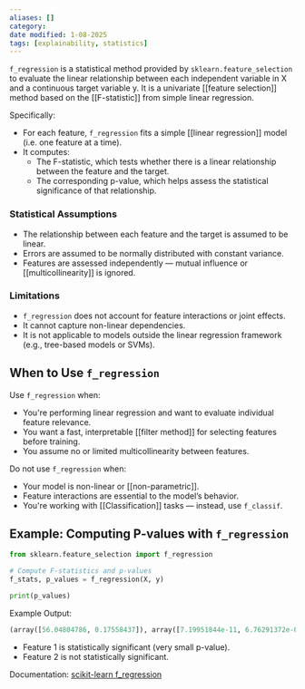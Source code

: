 ```yaml
---
aliases: []
category:
date modified: 1-08-2025
tags: [explainability, statistics]
---
```


`f_regression` is a statistical method provided by `sklearn.feature_selection` to evaluate the linear relationship between each independent variable in X and a continuous target variable y. It is a univariate [[feature selection]] method based on the [[F-statistic]] from simple linear regression.

Specifically:

* For each feature, `f_regression` fits a simple [[linear regression]] model (i.e. one feature at a time).
* It computes:
  * The F-statistic, which tests whether there is a linear relationship between the feature and the target.
  * The corresponding p-value, which helps assess the statistical significance of that relationship.

### Statistical Assumptions
* The relationship between each feature and the target is assumed to be linear.
* Errors are assumed to be normally distributed with constant variance.
* Features are assessed independently — mutual influence or [[multicollinearity]] is ignored.

### Limitations

* `f_regression` does not account for feature interactions or joint effects.
* It cannot capture non-linear dependencies.
* It is not applicable to models outside the linear regression framework (e.g., tree-based models or SVMs).

## When to Use `f_regression`

Use `f_regression` when:

* You're performing linear regression and want to evaluate individual feature relevance.
* You want a fast, interpretable [[filter method]] for selecting features before training.
* You assume no or limited multicollinearity between features.

Do not use `f_regression` when:

* Your model is non-linear or [[non-parametric]].
* Feature interactions are essential to the model’s behavior.
* You're working with [[Classification]] tasks — instead, use `f_classif`.

## Example: Computing P-values with `f_regression`

```python
from sklearn.feature_selection import f_regression

# Compute F-statistics and p-values
f_stats, p_values = f_regression(X, y)

print(p_values)
```

Example Output:

```python
(array([56.04804786, 0.17558437]), array([7.19951844e-11, 6.76291372e-01]))
```

* Feature 1 is statistically significant (very small p-value).
* Feature 2 is not statistically significant.

Documentation:
[scikit-learn f\_regression](https://scikit-learn.org/stable/modules/generated/sklearn.feature_selection.f_regression.html)
